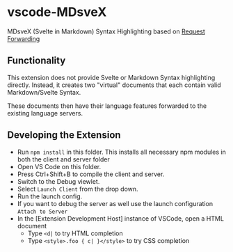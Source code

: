 # vscode-MDsveX

MDsveX (Svelte in Markdown) Syntax Highlighting based on [Request Forwarding](https://code.visualstudio.com/api/language-extensions/embedded-languages#request-forwarding)

## Functionality

This extension does not provide Svelte or Markdown Syntax highlighting directly. Instead, it creates two "virtual" documents that each contain valid Markdown/Svelte Syntax.

These documents then have their language features forwarded to the existing language servers.

## Developing the Extension

- Run `npm install` in this folder. This installs all necessary npm modules in both the client and server folder
- Open VS Code on this folder.
- Press Ctrl+Shift+B to compile the client and server.
- Switch to the Debug viewlet.
- Select `Launch Client` from the drop down.
- Run the launch config.
- If you want to debug the server as well use the launch configuration `Attach to Server`
- In the [Extension Development Host] instance of VSCode, open a HTML document
  - Type `<d|` to try HTML completion
  - Type `<style>.foo { c| }</style>` to try CSS completion
